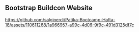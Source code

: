 ## Bootstrap Buildcon Website

https://github.com/salginerdi/Patika-Bootcamp-Hafta-18/assets/110611268/1a966957-a99c-4d06-9f9c-491d3125df7c

